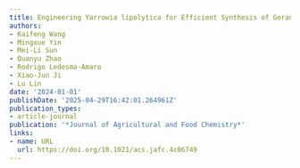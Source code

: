 ```yaml
---
title: Engineering Yarrowia lipolytica for Efficient Synthesis of Geranylgeraniol
authors:
- Kaifeng Wang
- Mingxue Yin
- Mei-Li Sun
- Quanyu Zhao
- Rodrigo Ledesma‐Amaro
- Xiao‐Jun Ji
- Lu Lin
date: '2024-01-01'
publishDate: '2025-04-29T16:42:01.264961Z'
publication_types:
- article-journal
publication: '*Journal of Agricultural and Food Chemistry*'
links:
- name: URL
  url: https://doi.org/10.1021/acs.jafc.4c06749
---
```

